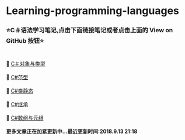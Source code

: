 # Learning-programming-languages
### :star:C＃语法学习笔记,点击下面链接笔记或者点击上面的 View on GitHub 按钮:star:<br><br>
:ledger: [C＃对象与类型](https://github.com/Lumnca/C-/blob/master/%E7%B1%BB%E5%9E%8B%E4%B8%8E%E5%AF%B9%E8%B1%A1.md)<br><br>
:ledger: [C#范型](https://github.com/Lumnca/C-/blob/master/%E8%8C%83%E5%9E%8B.md)<br><br>
:ledger: [C#类静态](https://github.com/Lumnca/StudyLanguage/blob/master/C%23%E7%B1%BB%E7%9A%84%E9%9D%99%E6%80%81.md)<br><br>
:ledger: [C#继承](https://github.com/Lumnca/StudyLanguage/blob/master/%E7%BB%A7%E6%89%BF.md)<br><br>
:ledger: [C#数组与元组](https://github.com/Lumnca/StudyLanguage/blob/master/%E6%95%B0%E7%BB%84%E4%B8%8E%E5%85%83%E7%BB%84.md)<br><br>
<b>更多文章正在加紧更新中...最近更新时间:2018.9.13 21:18 <b>
